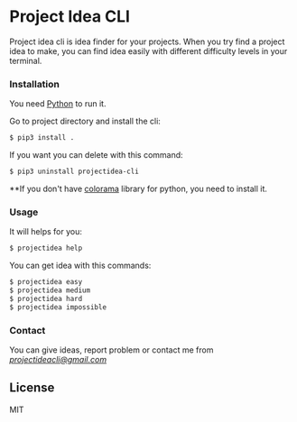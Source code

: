 # Project Idea CLI

Project idea cli is idea finder for your projects. When you try find a project idea to make, you can find idea easily with different difficulty levels in your terminal.

### Installation

You need [Python](https://www.python.org/) to run it.

Go to project directory and install the cli:

```sh
$ pip3 install .
```

If you want you can delete with this command:

```sh
$ pip3 uninstall projectidea-cli
```
**If you don't have [colorama](https://pypi.org/project/colorama/) library for python, you need to install it.

### Usage

It will helps for you:

```sh
$ projectidea help
```

You can get idea with this commands:

```sh
$ projectidea easy
$ projectidea medium
$ projectidea hard
$ projectidea impossible
```


### Contact

You can give ideas, report problem or contact me from *projectideacli@gmail.com*

License
----

MIT
